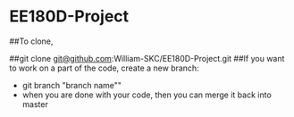 # EE180D-Project

##To clone, 

##git clone git@github.com:William-SKC/EE180D-Project.git
##If you want to work on a part of the code, create a new branch:
* git branch "branch name""
* when you are done with your code, then you can merge it back into master